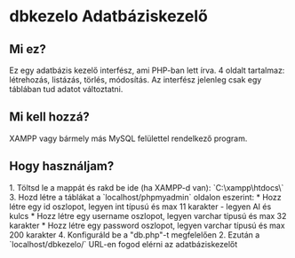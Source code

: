 
<h1>dbkezelo Adatbáziskezelő</h1>
<h2>Mi ez?</h2>
Ez egy adatbázis kezelő interfész, ami PHP-ban lett írva. 4 oldalt tartalmaz: létrehozás, listázás, törlés, módosítás. Az interfész jelenleg csak egy táblában tud adatot változtatni.
<h2>Mi kell hozzá?</h2>
XAMPP vagy bármely más MySQL felülettel rendelkező program.
<h2>Hogy használjam?</h2>
1. Töltsd le a mappát és rakd be ide (ha XAMPP-d van): `C:\xampp\htdocs\`
3. Hozd létre a táblákat a `localhost/phpmyadmin` oldalon eszerint:
 * Hozz létre egy id oszlopot, legyen int típusú és max 11 karakter - legyen AI és kulcs
 * Hozz létre egy username oszlopot, legyen varchar típusú és max 32 karakter
 * Hozz létre egy password oszlopot, legyen varchar típusú és max 200 karakter
4. Konfiguráld be a "db.php"-t megfelelően
2. Ezután a `localhost/dbkezelo/` URL-en fogod elérni az adatbáziskezelőt
